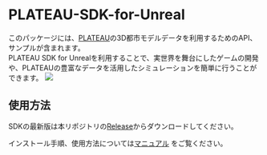 # PLATEAU-SDK-for-Unreal

このパッケージには、[PLATEAU](https://www.mlit.go.jp/plateau/)の3D都市モデルデータを利用するためのAPI、サンプルが含まれます。  
PLATEAU SDK for Unrealを利用することで、実世界を舞台にしたゲームの開発や、PLATEAUの豊富なデータを活用したシミュレーションを簡単に行うことができます。
![](Documentation/resources/index/citymodel.png)

## 使用方法
SDKの最新版は本リポジトリの[Release](https://github.com/Synesthesias/PLATEAU-SDK-for-Unreal/releases)からダウンロードしてください。

インストール手順、使用方法については[マニュアル](https://synesthesias.github.io/PLATEAU-SDK-for-Unreal/index.html) をご覧ください。
